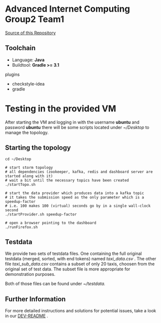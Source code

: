 # Advanced Internet Computing Group2 Team1

[Source of this Repository](http://hyde.infosys.tuwien.ac.at/aic2016/G2T1v2/commits/master)

Toolchain
---------

* Language: **Java**
* Buildtool: **Gradle >= 3.1**

plugins

* checkstyle-idea
* gradle

# Testing in the provided VM

After starting the VM and logging in with the username **ubuntu** and password **ubuntu** there will be some scripts located under *~/Desktop* to manage the topology.

Starting the topology
---------------------

```
cd ~/Desktop

# start storm topology
# all dependencies (zookeeper, kafka, redis and dashboard server are started along with it)
# wait a bit until the necessary topics have been created
./startTopo.sh

# start the data provider which produces data into a kafka topic
# it takes the submission speed as the only parameter which is a speedup-factor
# i.e. 100 makes 100 (virtual) seconds go by in a single wall-clock second
./startProvider.sh speedup-factor

# open a browser pointing to the dashboard
./runFirefox.sh
```

Testdata
--------

We provide two sets of testdata files. One containing the full original testdata (merged, sorted, with end tokens) named  *taxi_data.csv* . 
The other file  *taxi_sub_data.csv*  contains a subset of only 20 taxis,  choosen from the original set of test data.  The subset file is more 
appropriate for demonstration purposes. 

Both of those files can be found under *~/testdata.*



Further Information
---------
For more detailed instructions and solutions for potential issues, take a look in our [DEV-README](http://hyde.infosys.tuwien.ac.at/aic2016/G2T1v2/blob/master/DEV-README.md) .  